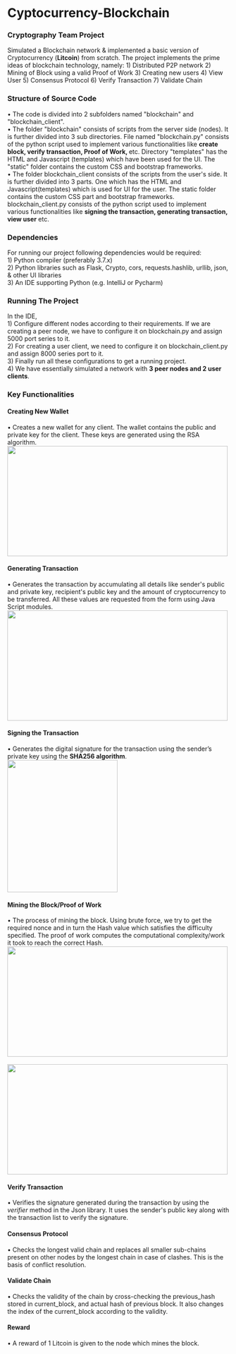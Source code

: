 
# Cyptocurrency-Blockchain
<h3>Cryptography Team Project</h3>
Simulated a Blockchain network & implemented a basic version of Cryptocurrency (<b>Litcoin</b>) from scratch. The project implements the prime ideas of blockchain technology, namely:
1) Distributed P2P network
2) Mining of Block using a valid Proof of Work
3) Creating new users 
4) View User
5) Consensus Protocol
6) Verify Transaction 
7) Validate Chain
<h3>Structure of Source Code</h3>
• The code is divided into 2 subfolders named "blockchain" and "blockchain_client".
<br>
• The folder "blockchain" consists of scripts from the server side (nodes). It is further divided into 3 sub directories. File named "blockchain.py" consists of the python script used to implement various functionalities like <b>create block, verify transaction, Proof of Work, </b>etc. Directory "templates" has the HTML and Javascript (templates) which have been used for the UI. The "static" folder contains the custom CSS and bootstrap frameworks. 
<br>
• The  folder blockchain_client consists of the scripts from the user's side. It is further divided into 3 parts. One which has the HTML and Javascript(templates) which is used for UI for the user. The static folder contains the custom CSS part and bootstrap frameworks. blockchain_client.py consists of the python script used to implement various functionalities like <b>signing the transaction, generating transaction, view user</b> etc.<br>
<h3>Dependencies</h3>
<p>For running our project following dependencies would be required:
<br>
1) Python compiler (preferably 3.7.x)<br>
2) Python libraries such as Flask, Crypto, cors, requests.hashlib, urllib, json, & other UI libraries<br>
3) An IDE supporting Python (e.g. IntelliJ or Pycharm)
</p>
<h3>Running The Project</h3>
In the IDE, <br>
1) Configure different nodes according to their requirements. If we are creating a peer node, we have to configure it on blockchain.py and assign 5000 port series to it. <br>
2) For creating a user client, we need to configure it on blockchain_client.py and assign 8000 series port to it.<br>
3) Finally run all these configurations to get a running project.<br>
4) We have essentially simulated a network with <b>3 peer nodes and 2 user clients</b>.
<br>
<h3>Key Functionalities</h3>
<h4>Creating New Wallet</h4>
• Creates a new wallet for any client. The wallet contains the public and private key for the client. These keys are generated using the RSA algorithm. <br>
<img src="https://user-images.githubusercontent.com/66271769/124363561-8a92ab00-dc59-11eb-887e-e18851bb0fd9.PNG" width="500" height="250">
<h4>Generating Transaction</h4>
• Generates the transaction by accumulating all details like sender's public and private key, recipient's public key and the amount of cryptocurrency to be transferred. All these values are requested from the form using Java Script modules. <br>
<img src="https://user-images.githubusercontent.com/66271769/124363555-836b9d00-dc59-11eb-859e-a668286240a1.png" width="500" height="250">
<h4>Signing the Transaction</h4>
• Generates the digital signature for the transaction using the sender’s private key using the <b>SHA256 algorithm</b>.<br>
<img src="https://user-images.githubusercontent.com/66271769/124363553-81a1d980-dc59-11eb-8815-d1657ec4e042.png" width="250" height="300">
<h4>Mining the Block/Proof of Work</h4>
• The process of mining the block. Using brute force, we try to get the required nonce and in turn the Hash value which satisfies the difficulty specified. The proof of work computes the computational complexity/work it took to reach the correct Hash.<br>
<img src="https://user-images.githubusercontent.com/66271769/124363556-84043380-dc59-11eb-9d1d-d1acaf357dd8.png" width="500" height="250"><br>
<br>
<img src="https://user-images.githubusercontent.com/66271769/124363557-849cca00-dc59-11eb-97cc-25f9f002493d.png" width="500" height="250">

<h4>Verify Transaction</h4>
• Verifies the signature generated during the transaction by using the <i>verifier</i> method in the Json library. It uses the sender's public key along with the transaction list to verify the signature. <br>
<h4>Consensus Protocol</h4>
• Checks the longest valid chain and replaces all smaller sub-chains present on other nodes by the longest chain in case of clashes. This is the basis of conflict resolution.<br>
<h4>Validate Chain</h4>
• Checks the validity of the chain by cross-checking the previous_hash stored in current_block, and actual hash of previous block. It also changes the index of the current_block according to the validity.<br>
<h4>Reward</h4>
• A reward of 1 Litcoin is given to the node which mines the block.
